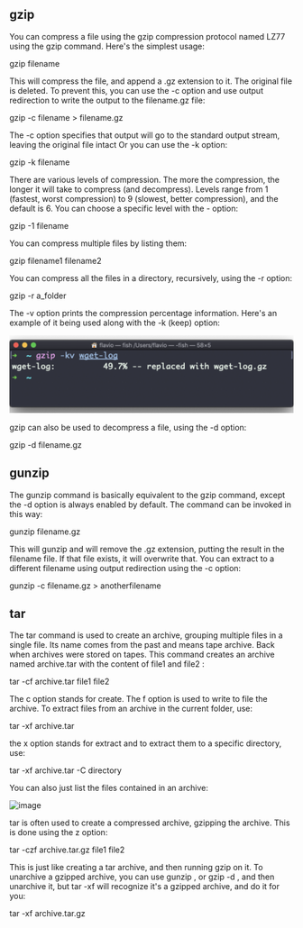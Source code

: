 ## gzip
You can compress a file using the gzip compression protocol named LZ77
using the gzip command.
Here's the simplest usage:

gzip filename

This will compress the file, and append a .gz extension to it. The original
file is deleted. To prevent this, you can use the -c option and use output
redirection to write the output to the filename.gz file:

gzip -c filename > filename.gz

The -c option specifies that output will go to the standard output
stream, leaving the original file intact
Or you can use the -k option:

gzip -k filename

There are various levels of compression. The more the compression, the
longer it will take to compress (and decompress). Levels range from 1
(fastest, worst compression) to 9 (slowest, better compression), and the
default is 6.
You can choose a specific level with the -<NUMBER> option:

gzip -1 filename

You can compress multiple files by listing them:

gzip filename1 filename2

You can compress all the files in a directory, recursively, using the -r
option:

gzip -r a_folder

The -v option prints the compression percentage information. Here's an
example of it being used along with the -k (keep) option:

![image](https://github.com/CageNic/video2audio/blob/master/admin_work/gzip.png)

gzip can also be used to decompress a file, using the -d option:

gzip -d filename.gz

## gunzip
The gunzip command is basically equivalent to the gzip command,
except the -d option is always enabled by default.
The command can be invoked in this way:

gunzip filename.gz

This will gunzip and will remove the .gz extension, putting the result in the
filename file. If that file exists, it will overwrite that.
You can extract to a different filename using output redirection using the -c
option:

gunzip -c filename.gz > anotherfilename

## tar

The tar command is used to create an archive, grouping multiple files in a
single file.
Its name comes from the past and means tape archive. Back when archives
were stored on tapes.
This command creates an archive named archive.tar with the content of
file1 and file2 :

tar -cf archive.tar file1 file2

The c option stands for create. The f option is used to write to file
the archive.
To extract files from an archive in the current folder, use:

tar -xf archive.tar

the x option stands for extract
and to extract them to a specific directory, use:

tar -xf archive.tar -C directory

You can also just list the files contained in an archive:

![image](https://github.com/CageNic/video2audio/admin_work/blob/master/tar.png)

tar is often used to create a compressed archive, gzipping the archive.
This is done using the z option:

tar -czf archive.tar.gz file1 file2

This is just like creating a tar archive, and then running gzip on it.
To unarchive a gzipped archive, you can use gunzip , or gzip -d , and then
unarchive it, but tar -xf will recognize it's a gzipped archive, and do it for
you:

tar -xf archive.tar.gz
